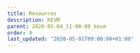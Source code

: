 ```yaml
---
title: Resources
description: KEVM
parent: 2020-05-04_11-00-00_kevm
order: 4
last_updated: "2020-05-01T09:00:00+01:00"
---
```

